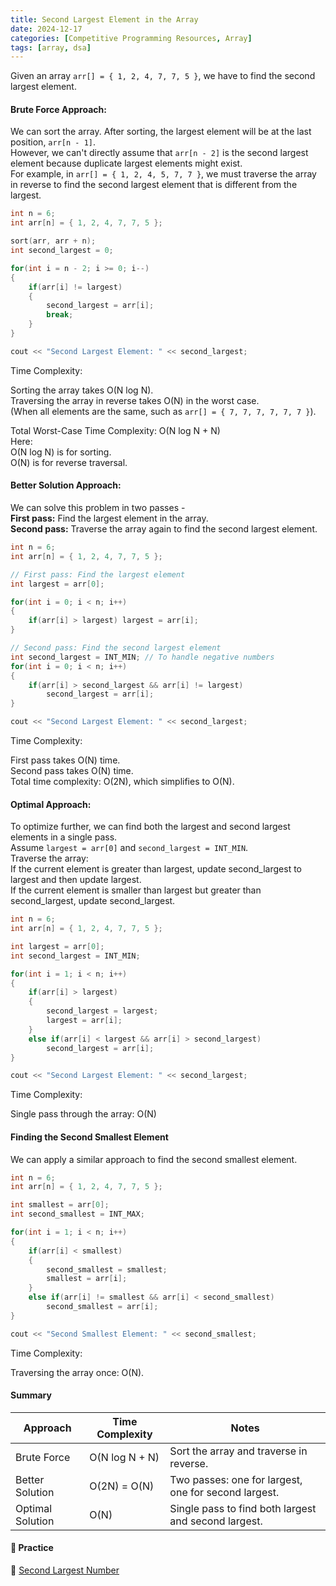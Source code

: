 ```yaml
---
title: Second Largest Element in the Array
date: 2024-12-17
categories: [Competitive Programming Resources, Array]
tags: [array, dsa]
---
```


Given an array `arr[] = { 1, 2, 4, 7, 7, 5 }`, we have to find the second largest element.

#### Brute Force Approach:

We can sort the array. After sorting, the largest element will be at the last position, `arr[n - 1]`.\
However, we can't directly assume that `arr[n - 2]` is the second largest element because duplicate largest elements might exist.\
For example, in `arr[] = { 1, 2, 4, 5, 7, 7 }`, we must traverse the array in reverse to find the second largest element that is different from the largest.

```cpp
int n = 6;
int arr[n] = { 1, 2, 4, 7, 7, 5 };

sort(arr, arr + n);
int second_largest = 0;

for(int i = n - 2; i >= 0; i--)
{
    if(arr[i] != largest)
    {
        second_largest = arr[i];
        break;
    }
}

cout << "Second Largest Element: " << second_largest;
```

Time Complexity:

Sorting the array takes O(N log N).\
Traversing the array in reverse takes O(N) in the worst case.\
(When all elements are the same, such as `arr[] = { 7, 7, 7, 7, 7, 7 }`).

Total Worst-Case Time Complexity: O(N log N + N)\
Here:\
O(N log N) is for sorting.\
O(N) is for reverse traversal.

#### Better Solution Approach:

We can solve this problem in two passes -\
**First pass:** Find the largest element in the array.\
**Second pass:** Traverse the array again to find the second largest element.


```cpp
int n = 6;
int arr[n] = { 1, 2, 4, 7, 7, 5 };

// First pass: Find the largest element
int largest = arr[0];

for(int i = 0; i < n; i++)
{
    if(arr[i] > largest) largest = arr[i];
}

// Second pass: Find the second largest element
int second_largest = INT_MIN; // To handle negative numbers
for(int i = 0; i < n; i++)
{
    if(arr[i] > second_largest && arr[i] != largest) 
        second_largest = arr[i];
}

cout << "Second Largest Element: " << second_largest;
```

Time Complexity:

First pass takes O(N) time.\
Second pass takes O(N) time.\
Total time complexity: O(2N), which simplifies to O(N).


#### Optimal Approach:

To optimize further, we can find both the largest and second largest elements in a single pass.\
Assume `largest = arr[0]` and `second_largest = INT_MIN`.\
Traverse the array:\
If the current element is greater than largest, update second_largest to largest and then update largest.\
If the current element is smaller than largest but greater than second_largest, update second_largest.


```cpp
int n = 6;
int arr[n] = { 1, 2, 4, 7, 7, 5 };

int largest = arr[0];
int second_largest = INT_MIN;

for(int i = 1; i < n; i++)
{
    if(arr[i] > largest) 
    {
        second_largest = largest;
        largest = arr[i];
    }
    else if(arr[i] < largest && arr[i] > second_largest) 
        second_largest = arr[i];
}

cout << "Second Largest Element: " << second_largest;
```

Time Complexity:

Single pass through the array: O(N)

#### Finding the Second Smallest Element

We can apply a similar approach to find the second smallest element.

```cpp
int n = 6;
int arr[n] = { 1, 2, 4, 7, 7, 5 };

int smallest = arr[0];
int second_smallest = INT_MAX;

for(int i = 1; i < n; i++)
{
    if(arr[i] < smallest) 
    {
        second_smallest = smallest;
        smallest = arr[i];
    }
    else if(arr[i] != smallest && arr[i] < second_smallest) 
        second_smallest = arr[i];
}

cout << "Second Smallest Element: " << second_smallest;
```

Time Complexity:

Traversing the array once: O(N).

#### Summary

| Approach          | Time Complexity | Notes                                                 |
|-------------------|-----------------|-------------------------------------------------------|
| Brute Force       | O(N log N + N)  | Sort the array and traverse in reverse.               |
| Better Solution   | O(2N) = O(N)    | Two passes: one for largest, one for second largest.  |
| Optimal Solution  | O(N)            | Single pass to find both largest and second largest.  |


#### **🎯 Practice** 

🔗 [Second Largest Number](https://www.naukri.com/code360/problems/ninja-and-the-second-order-elements_6581960)